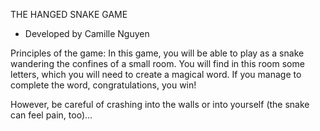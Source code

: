 THE HANGED SNAKE GAME
- Developed by Camille Nguyen

Principles of the game:
In this game, you will be able to play as a snake wandering the confines of a small room. 
You will find in this room some letters, which you will need to create a magical word.
If you manage to complete the word, congratulations, you win!

However, be careful of crashing into the walls or into yourself (the snake can feel pain, too)...